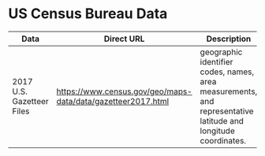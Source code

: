 # US Census Bureau Data

|Data|Direct URL|Description|
|-----|-----|-----|
|2017 U.S. Gazetteer Files|https://www.census.gov/geo/maps-data/data/gazetteer2017.html|geographic identifier codes, names, area measurements, and representative latitude and longitude coordinates.|

